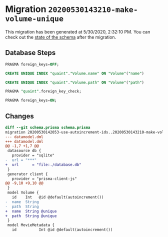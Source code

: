 # Migration `20200530143210-make-volume-unique`

This migration has been generated at 5/30/2020, 2:32:10 PM.
You can check out the [state of the schema](./schema.prisma) after the migration.

## Database Steps

```sql
PRAGMA foreign_keys=OFF;

CREATE UNIQUE INDEX "quaint"."Volume.name" ON "Volume"("name")

CREATE UNIQUE INDEX "quaint"."Volume.path" ON "Volume"("path")

PRAGMA "quaint".foreign_key_check;

PRAGMA foreign_keys=ON;
```

## Changes

```diff
diff --git schema.prisma schema.prisma
migration 20200530142053-use-autoincrement-ids..20200530143210-make-volume-unique
--- datamodel.dml
+++ datamodel.dml
@@ -1,7 +1,7 @@
 datasource db {
   provider = "sqlite"
-  url = "***"
+  url      = "file:./database.db"
 }
 generator client {
   provider = "prisma-client-js"
@@ -9,10 +9,10 @@
 }
 model Volume {
   id    Int   @id @default(autoincrement())
-  name  String
-  path  String
+  name  String @unique
+  path  String @unique
 }
 model MovieMetadata {
   id          Int @id @default(autoincrement())
```


